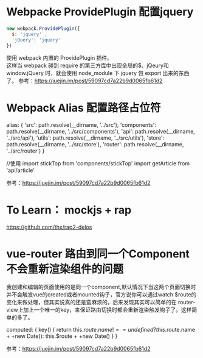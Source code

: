 # Webpacke ProvidePlugin 配置jquery

```javascript
new webpack.ProvidePlugin({
  $: 'jquery' ,
  'jQuery': 'jquery'
})
```
使用 webpack 内置的 ProvidePlugin 插件。  
这样当 webpack 碰到 require 的第三方库中出现全局的$、jQeury和window.jQuery 时，就会使用 node_module 下 jquery 包 export 出来的东西了。
参考：https://juejin.im/post/59097cd7a22b9d0065fb61d2

# Webpack Alias 配置路径占位符
alias: {
  'src': path.resolve(__dirname, '../src'),
  'components': path.resolve(__dirname, '../src/components'),
  'api': path.resolve(__dirname, '../src/api'),
  'utils': path.resolve(__dirname, '../src/utils'),
  'store': path.resolve(__dirname, '../src/store'),
  'router': path.resolve(__dirname, '../src/router')
}

//使用
import stickTop from 'components/stickTop'
import getArticle from 'api/article'

参考：https://juejin.im/post/59097cd7a22b9d0065fb61d2

# To Learn： mockjs + rap
https://github.com/thx/rap2-delos

# vue-router 路由到同一个Component不会重新渲染组件的问题
我创建和编辑的页面使用的是同一个component,默认情况下当这两个页面切换时并不会触发vue的created或者mounted钩子，官方说你可以通过watch $route的变化来做处理，但其实说真的还是蛮麻烦的。后来发现其实可以简单的在 router-view上加上一个唯一的key，来保证路由切换时都会重新渲染触发钩子了。这样简单的多了。
<router-view :key="key"></router-view>

computed: {
    key() {
        return this.$route.name !== undefined? this.$route.name + +new Date(): this.$route + +new Date()
    }
 }

参考：https://juejin.im/post/59097cd7a22b9d0065fb61d2

